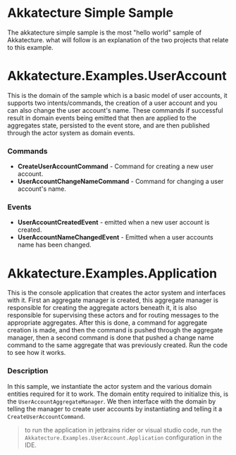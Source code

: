 # Akkatecture Simple Sample

The akkatecture simple sample is the most "hello world" sample of Akkatecture. what will follow is an explanation of the two projects that relate to this example.

# Akkatecture.Examples.UserAccount

This is the domain of the sample which is a basic model of user accounts, it supports two intents/commands, the creation of a user account and you can also change the user account's name. These commands if successful result in domain events being emitted that then are applied to the aggregates state, persisted to the event store, and are then published  through the actor system as domain events.

### Commands
* **CreateUserAccountCommand** - Command for creating a new user account.
* **UserAccountChangeNameCommand** - Command for changing a user account's name.
### Events
* **UserAccountCreatedEvent** - emitted when a new user account is created.
* **UserAccountNameChangedEvent** - Emitted when a user accounts name has been changed.

# Akkatecture.Examples.Application

This is the console application that creates the actor system and interfaces with it. First an aggregate manager is created, this aggregate manager is responsible for creating the aggregate actors beneath it, it is also responsible for supervising these actors and for routing messages to the appropriate aggregates. After this is done, a command for aggregate creation is made, and then the command is pushed through the aggregate manager, then a second command is done that pushed a change name command to the same aggregate that was previously created. Run the code to see how it works.

### Description

In this sample, we instantiate the actor system and the various domain entities required for it to work. The domain entity required to 
initialize this, is the `UserAccountAggregateManager`. We then interface with the domain by telling the manager to create user accounts 
by instantiating and telling it a `CreateUserAccountCommand`.

> to run the application in jetbrains rider or visual studio code, run the `Akkatecture.Examples.UserAccount.Application` configuration in the IDE.
